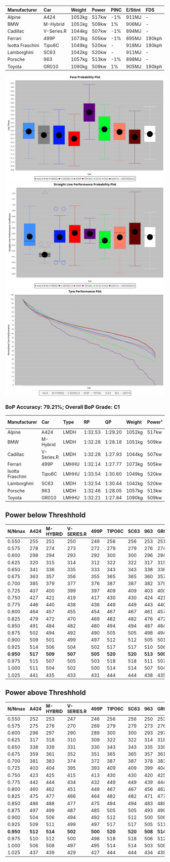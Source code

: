 | Manufacturer     | Car        | Weight | Power | PINC    | E/Stint | FDS     |
|:-|:-|:-|:-|:-|:-|:-|
| Alpine           | A424       | 1052kg | 517kw | -1%     | 911MJ   |    -    |
| BMW              | M-Hybrid   | 1051kg | 509kw | 1%      | 906MJ   |    -    |
| Cadillac         | V-Series.R | 1044kg | 507kw | -1%     | 894MJ   |    -    |
| Ferrari          | 499P       | 1073kg | 505kw | -1%     | 895MJ   | 190kph  |
| Isotta Fraschini | Tipo6C     | 1049kg | 520kw |    -    | 918MJ   | 190kph  |
| Lamborghini      | SC63       | 1042kg | 520kw |    -    | 911MJ   |    -    |
| Porsche          | 963        | 1057kg | 513kw | -1%     | 898MJ   |    -    |
| Toyota           | GR010      | 1090kg | 509kw | 1%      | 905MJ   | 190kph  |

![PACECHART](./IMG/ACOMETHOD.png)
![STRAIGHTLINEPERFORMANCECHART](./IMG/ACOMETHOD_sp.png)
![TYREPERFORMANCECHART](./IMG/ACOMETHOD_tw.png)

### BoP Accuracy: 79.21%; Overall BoP Grade: C1
| Manufacturer     | Car        | Type  | RP      | QP      | Weight | Power¹ | Threshhold | PINC    | Power² | E/Stint | AVG Vmax  | FDS     | RDLC | L/Stint | BOP-Grade | Model Accuracy | Model Points | Match%  |
|:-|:-|:-|:-|:-|:-|:-|:-|:-|:-|:-|:-|:-|:-|:-|:-|:-|:-|:-|
| Alpine           | A424       | LMDH  | 1:32.53 | 1:29.20 | 1052kg | 517kw  | 210.0kph   | -1%     | 512kw  |  911MJ  | 324.33kph |    -    | 1.01 | 41      | +C1       | 100.00%        | 642          | 75.14%  |
| BMW              | M-Hybrid   | LMDH  | 1:32.28 | 1:28.18 | 1051kg | 509kw  | 210.0kph   | 1%      | 514kw  |  906MJ  | 320.14kph |    -    | 1.01 | 40      | -B1       | 100.00%        | 1714         | 86.24%  |
| Cadillac         | V-Series.R | LMDH  | 1:32.28 | 1:27.93 | 1044kg | 507kw  | 210.0kph   | -1%     | 502kw  |  894MJ  | 322.94kph |    -    | 1.01 | 40      | -B1       | 98.95%         | 2271         | 89.94%  |
| Ferrari          | 499P       | LMHHU | 1:32.14 | 1:27.77 | 1073kg | 505kw  | 210.0kph   | -1%     | 500kw  |  895MJ  | 322.85kph | 190kph  | 1.02 | 40      | -C1       | 99.93%         | 2718         | 79.42%  |
| Isotta Fraschini | Tipo6C     | LMHHU | 1:33.54 | 1:30.60 | 1049kg | 520kw  | 210.0kph   |    -    | 520kw  |  918MJ  | 326.16kph | 190kph  | 1.06 | 41      | +Ω1       | 92.36%         | 133          | 17.98%  |
| Lamborghini      | SC63       | LMDH  | 1:32.54 | 1:30.44 | 1042kg | 520kw  | 210.0kph   |    -    | 520kw  |  911MJ  | 324.50kph |    -    | 1.05 | 41      | ~A1       | 96.54%         | 418          | 100.00% |
| Porsche          | 963        | LMDH  | 1:32.46 | 1:28.05 | 1057kg | 513kw  | 210.0kph   | -1%     | 508kw  |  898MJ  | 323.38kph |    -    | 1.00 | 41      | ~A1       | 99.98%         | 6168         | 98.76%  |
| Toyota           | GR010      | LMHHU | 1:32.21 | 1:27.84 | 1090kg | 509kw  | 210.0kph   | 1%      | 514kw  |  905MJ  | 323.62kph | 190kph  | 1.01 | 40      | -B1       | 98.53%         | 3557         | 86.20%  |

## Power below Threshhold
| N/Nmax    | A424    | M-HYBRID | V-SERIES.R | 499P    | TIPO6C  | SC63    | 963     | GR010   |
|:-|:-|:-|:-|:-|:-|:-|:-|:-|
|  0.550    |  255    |  251     |  250       |  249    |  256    |  256    |  253    |  251    |
|  0.575    |  278    |  274     |  273       |  272    |  279    |  279    |  276    |  274    |
|  0.600    |  298    |  294     |  293       |  292    |  300    |  300    |  296    |  294    |
|  0.625    |  320    |  315     |  314       |  312    |  322    |  322    |  317    |  315    |
|  0.650    |  341    |  336     |  335       |  333    |  343    |  343    |  338    |  336    |
|  0.675    |  363    |  357     |  356       |  355    |  365    |  365    |  360    |  357    |
|  0.700    |  385    |  379     |  377       |  376    |  387    |  387    |  382    |  379    |
|  0.725    |  407    |  400     |  399       |  397    |  409    |  409    |  403    |  400    |
|  0.750    |  427    |  421     |  419       |  417    |  430    |  430    |  424    |  421    |
|  0.775    |  446    |  440     |  438       |  436    |  449    |  449    |  443    |  440    |
|  0.800    |  464    |  457     |  455       |  454    |  467    |  467    |  461    |  457    |
|  0.825    |  479    |  472     |  470       |  469    |  482    |  482    |  476    |  472    |
|  0.850    |  491    |  484     |  482       |  480    |  494    |  494    |  487    |  484    |
|  0.875    |  502    |  494     |  492       |  490    |  505    |  505    |  498    |  494    |
|  0.900    |  509    |  501     |  499       |  497    |  512    |  512    |  505    |  501    |
|  0.925    |  514    |  506     |  504       |  502    |  517    |  517    |  510    |  506    |
| **0.950** | **517** | **509**  | **507**    | **505** | **520** | **520** | **513** | **509** |
|  0.975    |  515    |  507     |  505       |  503    |  518    |  518    |  511    |  507    |
|  1.000    |  511    |  504     |  502       |  500    |  514    |  514    |  507    |  504    |
|  1.025    |  441    |  435     |  433       |  431    |  444    |  444    |  438    |  435    |

## Power above Threshhold
| N/Nmax    | A424    | M-HYBRID | V-SERIES.R | 499P    | TIPO6C  | SC63    | 963     | GR010   |
|:-|:-|:-|:-|:-|:-|:-|:-|:-|
|  0.550    |  252    |  253     |  247       |  246    |  256    |  256    |  250    |  253    |
|  0.575    |  275    |  276     |  270       |  269    |  279    |  279    |  273    |  276    |
|  0.600    |  296    |  297     |  290       |  289    |  300    |  300    |  293    |  297    |
|  0.625    |  317    |  318     |  310       |  309    |  322    |  322    |  314    |  318    |
|  0.650    |  338    |  339     |  331       |  330    |  343    |  343    |  335    |  339    |
|  0.675    |  359    |  361     |  352       |  351    |  365    |  365    |  357    |  361    |
|  0.700    |  381    |  383     |  374       |  372    |  387    |  387    |  378    |  383    |
|  0.725    |  403    |  404     |  395       |  393    |  409    |  409    |  399    |  404    |
|  0.750    |  423    |  425     |  415       |  413    |  430    |  430    |  420    |  425    |
|  0.775    |  442    |  444     |  434       |  432    |  449    |  449    |  439    |  444    |
|  0.800    |  460    |  462     |  451       |  449    |  467    |  467    |  456    |  462    |
|  0.825    |  475    |  477     |  466       |  464    |  482    |  482    |  471    |  477    |
|  0.850    |  486    |  488     |  477       |  475    |  494    |  494    |  483    |  488    |
|  0.875    |  497    |  499     |  487       |  485    |  505    |  505    |  493    |  499    |
|  0.900    |  504    |  506     |  494       |  492    |  512    |  512    |  500    |  506    |
|  0.925    |  509    |  511     |  499       |  497    |  517    |  517    |  505    |  511    |
| **0.950** | **512** | **514**  | **502**    | **500** | **520** | **520** | **508** | **514** |
|  0.975    |  510    |  512     |  500       |  498    |  518    |  518    |  506    |  512    |
|  1.000    |  506    |  508     |  497       |  495    |  514    |  514    |  503    |  508    |
|  1.025    |  437    |  439     |  429       |  427    |  444    |  444    |  434    |  439    |
